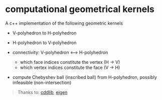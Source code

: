 # computational geometrical kernels

A c++ implementation of the following geometric kernels

- V-polyhedron to H-polyhedron
- H-polyhedron to V-polyhedron

- connectivity: V-polyhedron <--> H-polyhedron
  - which face indices constitute the vertex (H -> V)
  - which vertex indices constitute the face (V -> H)

- compute Chebyshev ball (inscribed ball) from H-polyhedron, possibly infeasible (non-intersection)

> Thanks to: [cddlib](https://github.com/cddlib/cddlib), [eigen](https://eigen.tuxfamily.org/index.php?title=Main_Page)

